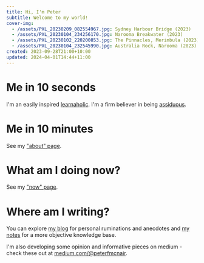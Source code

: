 ```yaml
---
title: Hi, I'm Peter
subtitle: Welcome to my world!
cover-img:
  - /assets/PXL_20230209_082554967.jpg: Sydney Harbour Bridge (2023)
  - /assets/PXL_20230104_234256170.jpg: Narooma Breakwater (2023)
  - /assets/PXL_20230102_220200853.jpg: The Pinnacles, Merimbula (2023)
  - /assets/PXL_20230104_232545990.jpg: Australia Rock, Narooma (2023)
created: 2023-09-28T21:00+10:00
updated: 2024-04-01T14:44+11:00
---
```

# Me in 10 seconds
I'm an easily inspired [learnaholic](https://www.urbandictionary.com/define.php?term=learnaholic).
I'm a firm believer in being [assiduous](https://www.merriam-webster.com/dictionary/assiduous).

# Me in 10 minutes
See my ["about" page](about).

# What am I doing now?
See my ["now" page](now).

# Where am I writing?
You can explore [my blog](blog) for personal ruminations and anecdotes and [my notes](https://notes.peterfmcnair.com) for a more objective knowledge base.

I'm also developing some opinion and informative pieces on medium - check these out at [medium.com/@peterfmcnair](https://medium.com/@peterfmcnair).
